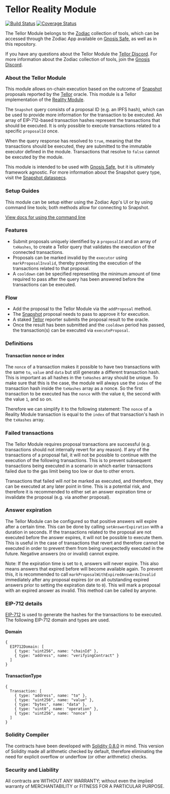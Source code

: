 # Tellor Reality Module
[![Build Status](https://github.com/gnosis/dao-module/workflows/dao-module/badge.svg?branch=main)](https://github.com/gnosis/dao-module/actions)
[![Coverage Status](https://coveralls.io/repos/github/gnosis/dao-module/badge.svg?branch=main)](https://coveralls.io/github/gnosis/dao-module)

The Tellor Module belongs to the [Zodiac](https://github.com/gnosis/zodiac) collection of tools, which can be accessed through the Zodiac App available on [Gnosis Safe](https://gnosis-safe.io/), as well as in this repository. 

If you have any questions about the Tellor Module the [Tellor Discord](https://discord.gg/tellor).
For more information about the Zodiac collection of tools, join the [Gnosis Discord](https://discord.gg/wwmBWTgyEq).

### About the Tellor Module

This module allows on-chain execution based on the outcome of [Snapshot](https://snapshot.org/) proposals reported by the [Tellor](https://tellor.io/) oracle. This module is a Tellor implementation of the [Reality Module](https://github.com/gnosis/zodiac-module-reality).

The `Snapshot` query consists of a proposal ID (e.g. an IPFS hash), which can be used to provide more information for the transaction to be executed. 
An array of EIP-712-based transaction hashes represent the transactions that should be executed. It is only possible to execute transactions related to a specific `proposalId` once.

When the query response has resolved to `true`, meaning that the transactions should be executed, they are submitted to the immutable executor defined in the module. Transactions that resolve to `false` cannot be executed by the module.

This module is intended to be used with [Gnosis Safe](https://github.com/gnosis/safe-contracts), but it is ultimately framework agnostic.
For more information about the Snapshot query type, visit the [Snapshot dataspecs](https://github.com/tellor-io/dataSpecs/blob/main/types/Snapshot.md).

### Setup Guides

This module can be setup either using the Zodiac App's UI or by using command line tools; both methods allow for connecting to Snapshot.

[View docs for using the command line](./docs/setup_guide.md)

### Features
- Submit proposals uniquely identified by a `proposalId` and an array of `txHashes`, to create a Tellor query that validates the execution of the connected transactions.
- Proposals can be marked invalid by the `executor` using `markProposalInvalid`, thereby preventing the execution of the transactions related to that proposal.
- A `cooldown` can be specified representing the minimum amount of time required to pass after the query has been answered before the transactions can be executed.

### Flow
- Add the proposal to the Tellor Module via the `addProposal` method.
- The [Snapshot](https://snapshot.org/) proposal needs to pass to approve it for execution.
- A staked [Tellor](https://tellor.io/) reporter submits the proposal result to the oracle.
- Once the result has been submitted and the `cooldown` period has passed, the transaction(s) can be executed via `executeProposal`.

### Definitions

#### Transaction nonce or index

The `nonce` of a transaction makes it possible to have two transactions with the same `to`, `value` and `data` but still generate a different transaction hash. This is important as all hashes in the `txHashes` array should be unique. To make sure that this is the case, the module will always use the `index` of the transaction hash inside the `txHashes` array as a nonce. So the first transaction to be executed has the `nonce` with the value `0`, the second with the value `1`, and so on.

Therefore we can simplify it to the following statement: The `nonce` of a Reality Module transaction is equal to the `index` of that transaction's hash in the `txHashes` array.

<!-- #### Proposal nonce
There is a chance that a question is marked invalid on the oracle (e.g. if it is asked too early). In this case it should be possible to ask the question again, and we need to be able to generate a new question ID. For this it is possible to provide the next higher `nonce` compared to the last invalidated proposal. So in case the first proposal (with the default `nonce` of `0`) was marked invalid on the oracle, a new proposal can be submitted with the `nonce` of `1`. -->

### Failed transactions

The Tellor Module requires proposal transactions are successful (e.g. transactions should not internally revert for any reason). If any of the transactions of a proposal fail, it will not be possible to continue with the execution of the following transactions. This is to prevent subsequent transactions being executed in a scenario in which earlier transactions failed due to the gas limit being too low or due to other errors.

Transactions that failed will _not_ be marked as executed, and therefore, they can be executed at any later point in time. This is a potential risk, and therefore it is recommended to either set an answer expiration time or invalidate the proposal (e.g. via another proposal).

### Answer expiration

The Tellor Module can be configured so that positive answers will expire after a certain time. This can be done by calling `setAnswerExpiration` with a duration in seconds. If the transactions related to the proposal are not executed before the answer expires, it will not be possible to execute them. This is useful in the case of transactions that revert and therefore cannot be executed in order to prevent them from being unexpectedly executed in the future. Negative answers (no or invalid) cannot expire.

Note: If the expiration time is set to `0`, answers will never expire. This also means answers that expired before will become available again. To prevent this, it is recommended to call `markProposalWithExpiredAnswerAsInvalid` immediately after any proposal expires (or on all outstanding expired answers prior to setting the expiration date to `0`). This will mark a proposal with an expired answer as invalid. This method can be called by anyone.

### EIP-712 details

[EIP-712](https://github.com/Ethereum/EIPs/blob/master/EIPS/eip-712.md) is used to generate the hashes for the transactions to be executed. The following EIP-712 domain and types are used.

#### Domain

```
{
  EIP712Domain: [
    { type: "uint256", name: "chainId" },
    { type: "address", name: "verifyingContract" }
  ]
}
```

#### TransactionType

```
{
  Transaction: [
    { type: "address", name: "to" },
    { type: "uint256", name: "value" },
    { type: "bytes", name: "data" },
    { type: "uint8", name: "operation" },
    { type: "uint256", name: "nonce" }
  ]
}
```

### Solidity Compiler

The contracts have been developed with [Solidity 0.8.0](https://github.com/ethereum/solidity/releases/tag/v0.8.0) in mind. This version of Solidity made all arithmetic checked by default, therefore eliminating the need for explicit overflow or underflow (or other arithmetic) checks.
<!-- 
### Audits

An audit has been performed by the [G0 group](https://github.com/g0-group).

No issues have been discovered. -->

<!-- The audit results are available as a pdf in [this repo](audits/ZodiacRealityModuleSep2021.pdf) or on the [g0-group repo](https://github.com/g0-group/Audits/blob/e11752abb010f74e32a6fc61142032a10deed578/ZodiacRealityModuleSep2021.pdf). -->

### Security and Liability

All contracts are WITHOUT ANY WARRANTY; without even the implied warranty of MERCHANTABILITY or FITNESS FOR A PARTICULAR PURPOSE.